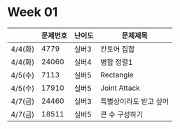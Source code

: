 # Week 01
|                |문제번호|난이도|문제제목|
|----------------|-------|------|-------|
|4/4(화)|4779|실버3|칸토어 집합|
|4/4(화)|24060|실버4|병합 정렬1|
|4/5(수)|7113|실버5|Rectangle|
|4/5(수)|17910|실버5|Joint Attack|
|4/7(금)|24460|실버3|특별상이라도 받고 싶어|
|4/7(금)|18511|실버5|큰 수 구성하기|